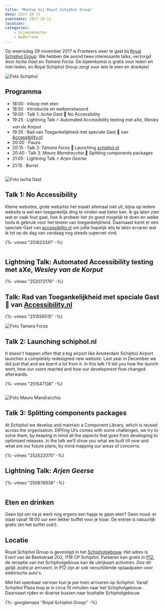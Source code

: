```yaml
---
title: 'Meetup bij Royal Schiphol Group'
date: 2017-10-11
eventdate: 2017-10-11
location:
categories:
    - bijeenkomsten
    - Nederland
---
```


Op woensdag 29 november 2017 is Fronteers weer te gast bij [Royal Schiphol Group](https://www.schiphol.nl). We hebben die avond twee interessante talks, verzorgd door _Ischa Gast_ en _Tamara Forza_. De bijeenkomst is gratis voor leden en niet-leden, en Royal Schiphol Group zorgt voor iets te eten en drankjes!

![Foto Schiphol](/_img/bijeenkomsten/schiphol/schiphol-take-off-full.jpg)

## Programma

-   18:00 · Inloop met eten
-   18:50 · Introductie en welkomstwoord
-   19:00 · Talk 1: _Ischa Gast_ 💬 No Accessibility
-   19:25 · Lightning Talk ⚡️ Automated Accessibility testing met aXe, _Wesley van de Korput_
-   19:35 · Rad van Toegankelijkheid met speciale Gast 👤 van [Accessibility.nl](https://www.accessibility.nl)
-   20:00 · Pauze
-   20:15 · Talk 2: _Tamara Forza_ 💬 Launching [schiphol.nl](https://www.schiphol.nl/)
-   20:40 · Talk 3: _Mauro Mandracchia_ 💬 Splitting components packages
-   21:05 · Lightning Talk ⚡️ _Arjen Geerse_
-   21:15 · Borrel

```

```

![Foto Ischa Gast](/_img/bijeenkomsten/schiphol/ischagast.jpg)

## Talk 1: No Accessibility

Kleine websites, grote websites het maakt allemaal niet uit, bijna op iedere website is wel een toegankelijk ding te vinden wat beter kan. Ik ga laten zien wat er vaak fout gaat, hoe ik probeer het zo goed mogelijk te doen en welke tools ik gebruik voor het testen van toegankelijkheid. Daarnaast komt er een speciale Gast van [accessibility.nl](https://www.accessibility.nl) om jullie hopelijk iets te laten ervaren wat ik tot op de dag van vandaag nog steeds supervet vind.

<div>
    {%- vimeo "251623341" -%}
</div>

```

```

## Lightning Talk: Automated Accessibility testing met aXe, _Wesley van de Korput_

<div>
    {%- vimeo "252072176" -%}
</div>

## Talk: Rad van Toegankelijkheid met speciale Gast 👤 van [Accessibility.nl](https://www.accessibility.nl)

<div>
    {%- vimeo "251556515" -%}
</div>

![Foto Tamara Forza](/_img/bijeenkomsten/schiphol/tamara.jpg)

## Talk 2: Launching schiphol.nl

It doesn't happen often that a big airport like Amsterdam Schiphol Airport launches a completely redesigned new website. Last year in December we did just that and we learnt a lot from it. In this talk I'll tell you how the launch went, how our users reacted and how our development flow changed afterwards.

<div>
    {%- vimeo "251547138" -%}
</div>

```

```

![Foto Mauro Mandracchia](/_img/bijeenkomsten/schiphol/mauro.jpg)

## Talk 3: Splitting components packages

At Schiphol we develop and maintain a Component Library, which is reused across the organisation.
DRYing UI’s comes with some challenges, we try to solve them; by keeping in mind all the aspects that goes from developing to optimised releases.
In the talk we’ll show you what we built till now and what are our future plans; by mind mapping our areas of concerns.

<div>
    {%- vimeo "252522070" -%}
</div>

## Lightning Talk: _Arjen Geerse_

<div>
    {%- vimeo "250678938" -%}
</div>

```

```

## Eten en drinken

Geen tijd om na je werk nog ergens een hapje te gaan eten? Geen nood: er staat vanaf 18:00 uur een lekker buffet voor je klaar. De entree is natuurlijk gratis (en het buffet ook!).

## Locatie

Royal Schiphol Group is gevestigd in het [Schipholgebouw](https://nl.wikipedia.org/wiki/Schipholgebouw). Het adres is Evert van de Beekstraat 202, 1118 CP Schiphol. Parkeren kan gratis in [P12](https://www.google.nl/maps/place/Schiphol+P12+Personeel/@52.3049041,4.7495429,17z/data=!4m8!1m2!3m1!2sSchiphol+P12+Personeel!3m4!1s0x0:0xeb4ec5ebb30c4d19!8m2!3d52.304707!4d4.7516922), de receptie van het Schipholgebouw kan de uitrijkaart activeren. _Doe dit gelijk zodra je arriveert._ In P12 zijn er ook verschillende oplaadpalen voor elektrische auto's.

Met het openbaar vervoer kun je per trein arriveren op Schiphol. Vanaf Schiphol Plaza loop je in circa 10 minuten naar het Schipholgebouw. Daarnaast rijden er diverse bussen naar bushalte Schipholgebouw.

{%- googlemaps "Royal Schiphol Group" -%}
